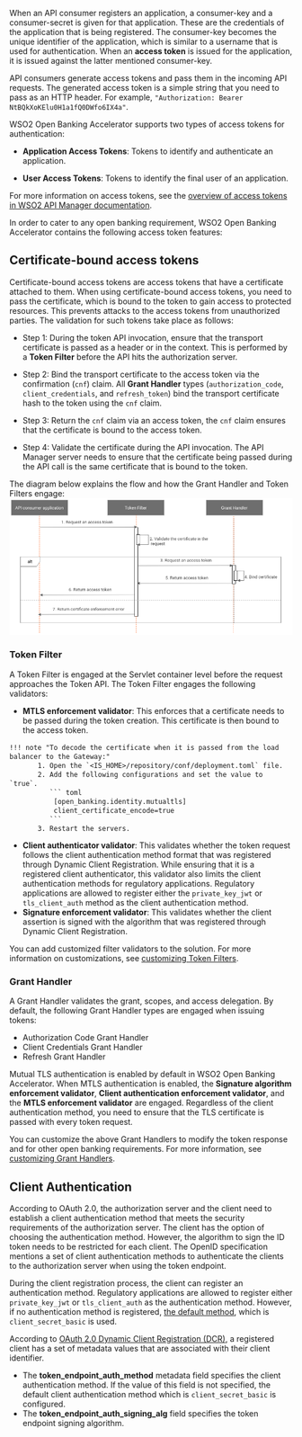 When an API consumer registers an application, a consumer-key and a consumer-secret is given for that application. 
These are the credentials of the application that is being registered. The consumer-key becomes 
the unique identifier of the application, which is similar to a username that is used for authentication. 
When an **access token** is issued for the application, it is issued against the latter mentioned consumer-key.

API consumers generate access tokens and pass them in the incoming API requests. The generated access token is a simple 
string that you need to pass as an HTTP header. For example, `"Authorization: Bearer NtBQkXoKElu0H1a1fQ0DWfo6IX4a"`. 

WSO2 Open Banking Accelerator supports two types of access tokens for authentication:

   - **Application Access Tokens**: Tokens to identify and authenticate an application. 
   
   - **User Access Tokens**: Tokens to identify the final user of an application. 

For more information on access tokens, see the 
[overview of access tokens in WSO2 API Manager documentation](https://apim.docs.wso2.com/en/4.1.0/learn/consume-api/manage-application/generate-keys/obtain-access-token/overview-of-access-tokens/).

In order to cater to any open banking requirement, WSO2 Open Banking Accelerator contains the following access token 
features:

## Certificate-bound access tokens 

Certificate-bound access tokens are access tokens that have a certificate attached to them. When using certificate-bound 
access tokens, you need to pass the certificate, which is bound to the token to gain access to protected resources. This 
prevents attacks to the access tokens from unauthorized parties. The validation for such tokens take place as 
follows:

   - Step 1: During the token API invocation, ensure that the transport certificate is passed as a header or in the context. 
   This is performed by a **Token Filter** before the API hits the authorization server.

   - Step 2: Bind the transport certificate to the access token via the confirmation (`cnf`) claim. All **Grant Handler** 
   types (`authorization_code`, `client_credentials`, and `refresh_token`) bind the transport certificate hash to the 
   token using the `cnf` claim.

   - Step 3: Return the `cnf` claim via an access token, the `cnf` claim ensures that the certificate is bound to the access 
   token.
 
   - Step 4: Validate the certificate during the API invocation. The API Manager server needs to ensure that the 
   certificate being passed during the API call is the same certificate that is bound to the token.

The diagram below explains the flow and how the Grant Handler and Token Filters engage:
![token_flow](../assets/img/learn/access-tokens/token-flow.png)

### Token Filter

A Token Filter is engaged at the Servlet container level before the request approaches the Token API. The Token Filter 
engages the following validators:

   - **MTLS enforcement validator**: This enforces that a certificate needs to be passed during the token creation. This 
   certificate is then bound to the access token. 
   
    !!! note "To decode the certificate when it is passed from the load balancer to the Gateway:"
           1. Open the `<IS_HOME>/repository/conf/deployment.toml` file.
           2. Add the following configurations and set the value to `true`.
              ``` toml
               [open_banking.identity.mutualtls] 
               client_certificate_encode=true 
              ```
           3. Restart the servers.
      
   - **Client authenticator validator**: This validates whether the token request follows the client authentication 
   method format that was registered through Dynamic Client Registration. While ensuring that it is a registered client 
   authenticator, this validator also limits the client authentication methods for regulatory applications. Regulatory 
   applications are allowed to register either the `private_key_jwt` or `tls_client_auth` method as the client 
   authentication method.
   - **Signature enforcement validator**: This validates whether the client assertion is signed with the algorithm that 
   was registered through Dynamic Client Registration.

You can add customized filter validators to the solution. For more information on customizations, see 
[customizing Token Filters](../develop/token-filters.md).

### Grant Handler

A Grant Handler validates the grant, scopes, and access delegation. By default, the following Grant Handler types are 
engaged when issuing tokens:

   - Authorization Code Grant Handler  
   - Client Credentials Grant Handler   
   - Refresh Grant Handler  
   
Mutual TLS authentication is enabled by default in WSO2 Open Banking Accelerator. When MTLS authentication is enabled, 
the **Signature algorithm enforcement validator**, **Client authentication enforcement validator**, and the 
**MTLS enforcement validator** are engaged. Regardless of the client authentication method, you need to ensure that the 
TLS certificate is passed with every token request. 

You can customize the above Grant Handlers to modify the token response and for other open banking requirements. 
For more information, see [customizing Grant Handlers](../develop/grant-handlers.md).

## Client Authentication 

According to OAuth 2.0, the authorization server and the client need to establish a client authentication method that 
meets the security requirements of the authorization server. The client has the option of choosing the authentication 
method. However, the algorithm to sign the ID token needs to be restricted for each client. The OpenID specification 
mentions a set of client authentication methods to authenticate the clients to the authorization server when using the 
token endpoint.

During the client registration process, the client can register an authentication method. Regulatory applications are 
allowed to register either `private_key_jwt` or `tls_client_auth` as the authentication method. However, if no 
authentication method is registered, 
[the default method](https://openid.net/specs/openid-connect-core-1_0.html#ClientAuthentication), 
which is `client_secret_basic` is used. 

According to [OAuth 2.0 Dynamic Client Registration (DCR)](https://www.google.com/url?q=https://tools.ietf.org/html/rfc7591%23section-2&sa=D&source=editors&ust=1619022501431000&usg=AOvVaw2Axr2N7pHOdBR0co99WNkV), 
a registered client has a set of metadata values that are associated with their client identifier. 

  - The **token_endpoint_auth_method** metadata field specifies the client authentication method. If the value of this field 
  is not specified, the default client authentication method which is `client_secret_basic` is configured.
  - The **token_endpoint_auth_signing_alg** field specifies the token endpoint signing algorithm.

